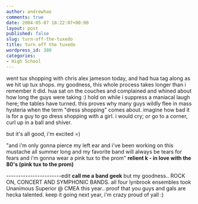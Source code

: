 ```yaml
---
author: andrewhao
comments: true
date: 2004-05-07 18:22:07+00:00
layout: post
published: false
slug: turn-off-the-tuxedo
title: turn off the tuxedo
wordpress_id: 380
categories:
- High School
---
```


went tux shopping with chris alex jameson today, and had hua tag along as we hit up tux shops. my goodness, this whole process takes longer than i remember it did. hua sat on the couches and complained and whined about how long the guys were taking :) hold on while i suppress a maniacal laugh here; the tables have turned. this proves why many guys wildly flee in mass hysteria when the term "dress shopping" comes about. imagine how bad it is for a guy to go dress shopping with a girl. i would cry; or go to a corner, curl up in a ball and shiver.

but it's all good, i'm excited =)

"and i'm only gonna pierce my left ear
and i've been working on this mustache all summer long
and my favorite band will always be tears for fears
and i'm gonna wear a pink tux to the prom"
**relient k - in love with the 80's (pink tux to the prom)**

-----------------------edit
**call me a band geek** but my goodness.. ROCK ON, CONCERT AND SYMPHONIC BANDS. all four lynbrook ensembles took Unanimous Superior @ CMEA this year.. proof that you guys and gals are hecka talented. keep it going next year, i'm crazy proud of yall  :) 
